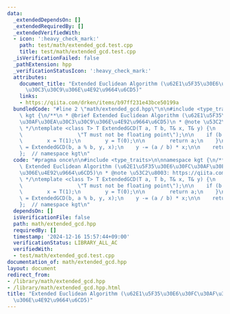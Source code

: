 ```yaml
---
data:
  _extendedDependsOn: []
  _extendedRequiredBy: []
  _extendedVerifiedWith:
  - icon: ':heavy_check_mark:'
    path: test/math/extended_gcd.test.cpp
    title: test/math/extended_gcd.test.cpp
  _isVerificationFailed: false
  _pathExtension: hpp
  _verificationStatusIcon: ':heavy_check_mark:'
  attributes:
    document_title: "Extended Euclidean Algorithm (\u62E1\u5F35\u30E6\u30FC\u30AF\u30EA\
      \u30C3\u30C9\u306E\u4E92\u9664\u6CD5)"
    links:
    - https://qiita.com/drken/items/b97ff231e43bce50199a
  bundledCode: "#line 2 \"math/extended_gcd.hpp\"\n\n#include <type_traits>\n\nnamespace\
    \ kgt {\n/**\n * @brief Extended Euclidean Algorithm (\u62E1\u5F35\u30E6\u30FC\
    \u30AF\u30EA\u30C3\u30C9\u306E\u4E92\u9664\u6CD5)\n * @note \u53C2\u8003: https://qiita.com/drken/items/b97ff231e43bce50199a\n\
    \ */\ntemplate <class T> T ExtendedGCD(T a, T b, T& x, T& y) {\n    static_assert(!std::is_floating_point<T>::value,\n\
    \                  \"T must not be floating point\");\n\n    if (b == T(0)) {\n\
    \        x = T(1);\n        y = T(0);\n\n        return a;\n    }\n\n    T res\
    \ = ExtendedGCD(b, a % b, y, x);\n    y -= (a / b) * x;\n\n    return res;\n}\n\
    };  // namespace kgt\n"
  code: "#pragma once\n\n#include <type_traits>\n\nnamespace kgt {\n/**\n * @brief\
    \ Extended Euclidean Algorithm (\u62E1\u5F35\u30E6\u30FC\u30AF\u30EA\u30C3\u30C9\
    \u306E\u4E92\u9664\u6CD5)\n * @note \u53C2\u8003: https://qiita.com/drken/items/b97ff231e43bce50199a\n\
    \ */\ntemplate <class T> T ExtendedGCD(T a, T b, T& x, T& y) {\n    static_assert(!std::is_floating_point<T>::value,\n\
    \                  \"T must not be floating point\");\n\n    if (b == T(0)) {\n\
    \        x = T(1);\n        y = T(0);\n\n        return a;\n    }\n\n    T res\
    \ = ExtendedGCD(b, a % b, y, x);\n    y -= (a / b) * x;\n\n    return res;\n}\n\
    };  // namespace kgt\n"
  dependsOn: []
  isVerificationFile: false
  path: math/extended_gcd.hpp
  requiredBy: []
  timestamp: '2024-12-16 15:57:44+09:00'
  verificationStatus: LIBRARY_ALL_AC
  verifiedWith:
  - test/math/extended_gcd.test.cpp
documentation_of: math/extended_gcd.hpp
layout: document
redirect_from:
- /library/math/extended_gcd.hpp
- /library/math/extended_gcd.hpp.html
title: "Extended Euclidean Algorithm (\u62E1\u5F35\u30E6\u30FC\u30AF\u30EA\u30C3\u30C9\
  \u306E\u4E92\u9664\u6CD5)"
---
```

